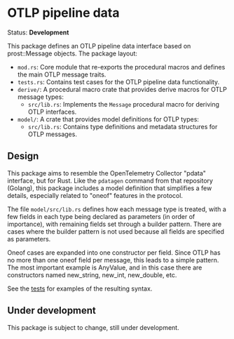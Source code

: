 # OTLP pipeline data

Status: **Development**

This package defines an OTLP pipeline data interface based on prost::Message
objects.  The package layout:

- `mod.rs`: Core module that re-exports the procedural macros and defines
  the main OTLP message traits.
- `tests.rs`: Contains test cases for the OTLP pipeline data functionality.
- `derive/`: A procedural macro crate that provides derive macros for OTLP message types:
  - `src/lib.rs`: Implements the `Message` procedural macro for deriving OTLP interfaces.
- `model/`: A crate that provides model definitions for OTLP types:
  - `src/lib.rs`: Contains type definitions and metadata structures for OTLP messages.

## Design

This package aims to resemble the OpenTelemetry Collector "pdata" interface, but for
Rust.  Like the `pdatagen` command from that repository (Golang), this package includes
a model definition that simplifies a few details, especially related to "oneof" features
in the protocol.

The file `model/src/lib.rs` defines how each message type is treated, with a few fields
in each type being declared as parameters (in order of importance), with remaining fields
set through a builder pattern. There are cases where the builder pattern is not used because
all fields are specified as parameters.

Oneof cases are expanded into one constructor per field. Since OTLP has no more than one
oneof field per message, this leads to a simple pattern. The most important example is
AnyValue, and in this case there are constructors named new_string, new_int, new_double, etc.

See the [tests](./tests.rs) for examples of the resulting syntax.

## Under development

This package is subject to change, still under development.
